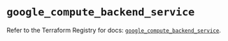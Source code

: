 # `google_compute_backend_service`

Refer to the Terraform Registry for docs: [`google_compute_backend_service`](https://registry.terraform.io/providers/hashicorp/google/6.1.0/docs/resources/compute_backend_service).
